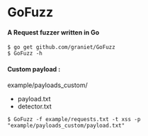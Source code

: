 # GoFuzz

#### A Request fuzzer written in Go 


```shell
$ go get github.com/graniet/GoFuzz
$ GoFuzz -h
```

#### Custom payload :

example/payloads_custom/
+ payload.txt
+ detector.txt


```shell
$ GoFuzz -f example/requests.txt -t xss -p "example/payloads_custom/payload.txt"
```
